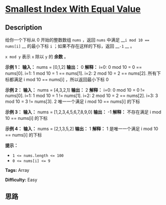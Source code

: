 # [Smallest Index With Equal Value][title]

## Description

给你一个下标从 0 开始的整数数组 `nums` ，返回 `nums` 中满足 __`i mod 10 == nums[i]` __ 的最小下标 `i`
；如果不存在这样的下标，返回 __`-1` __ 。

`x mod y` 表示 `x` 除以 `y` 的 **余数** 。



**示例 1：**
            **输入：** nums = [0,1,2]    **输出：** 0    **解释：**    i=0: 0 mod 10 = 0 == nums[0].    i=1: 1 mod 10 = 1 == nums[1].    i=2: 2 mod 10 = 2 == nums[2].    所有下标都满足 i mod 10 == nums[i] ，所以返回最小下标 0    

**示例 2：**
            **输入：** nums = [4,3,2,1]    **输出：** 2    **解释：**    i=0: 0 mod 10 = 0 != nums[0].    i=1: 1 mod 10 = 1 != nums[1].    i=2: 2 mod 10 = 2 == nums[2].    i=3: 3 mod 10 = 3 != nums[3].    2 唯一一个满足 i mod 10 == nums[i] 的下标    

**示例 3：**
            **输入：** nums = [1,2,3,4,5,6,7,8,9,0]    **输出：** -1    **解释：** 不存在满足 i mod 10 == nums[i] 的下标    

**示例 4：**
            **输入：** nums = [2,1,3,5,2]    **输出：** 1    **解释：** 1 是唯一一个满足 i mod 10 == nums[i] 的下标    



**提示：**

  * `1 <= nums.length <= 100`
  * `0 <= nums[i] <= 9`


**Tags:** Array

**Difficulty:** Easy

## 思路

[title]: https://leetcode-cn.com/problems/smallest-index-with-equal-value
